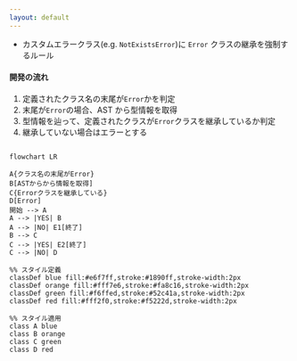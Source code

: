 ```yaml
---
layout: default
---
```


<style scoped>
.slidev-vclick-hidden {
  display: none;
}
</style>

<div class="_bullet">

* カスタムエラークラス(e.g. `NotExistsError`)に `Error` クラスの継承を強制するルール

</div>

<div class="_bullet">

#### 開発の流れ

1. 定義されたクラス名の末尾が`Error`かを判定
2. 末尾が`Error`の場合、AST から型情報を取得
3. 型情報を辿って、定義されたクラスが`Error`クラスを継承しているか判定
4. 継承していない場合はエラーとする

```mermaid

flowchart LR

A{クラス名の末尾がError}
B[ASTからから情報を取得]
C{Errorクラスを継承している}
D[Error]
開始 --> A
A --> |YES| B
A --> |NO| E1[終了]
B --> C
C --> |YES| E2[終了]
C --> |NO| D

%% スタイル定義
classDef blue fill:#e6f7ff,stroke:#1890ff,stroke-width:2px
classDef orange fill:#fff7e6,stroke:#fa8c16,stroke-width:2px
classDef green fill:#f6ffed,stroke:#52c41a,stroke-width:2px
classDef red fill:#fff2f0,stroke:#f5222d,stroke-width:2px

%% スタイル適用
class A blue
class B orange
class C green
class D red
```

</div>

<!-- 
まず、AST の情報から、定義されたクラスのクラス名の末尾が`Error`かを判定します。  
YES の場合、AST から型情報を取得し、その型情報を辿って、定義されたクラスが`Error`クラスを継承しているか判定します。  
そして、定義したクラスが Error クラスを継承していない場合はエラーとします。
-->